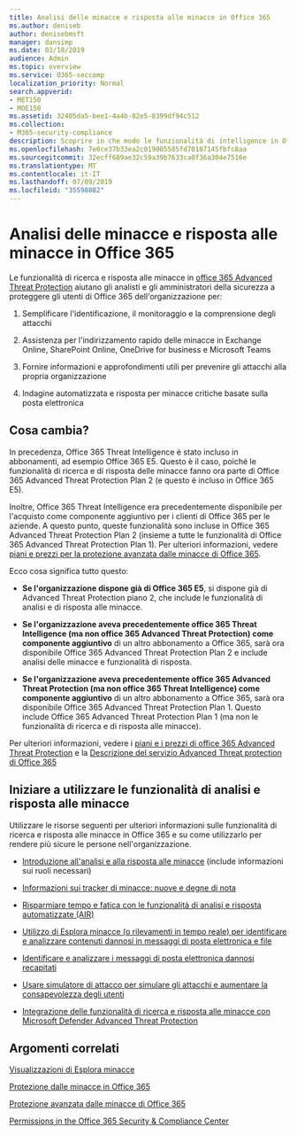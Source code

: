 ```yaml
---
title: Analisi delle minacce e risposta alle minacce in Office 365
ms.author: deniseb
author: denisebmsft
manager: dansimp
ms.date: 03/18/2019
audience: Admin
ms.topic: overview
ms.service: O365-seccomp
localization_priority: Normal
search.appverid:
- MET150
- MOE150
ms.assetid: 32405da5-bee1-4a4b-82e5-8399df94c512
ms.collection:
- M365-security-compliance
description: Scoprire in che modo le funzionalità di intelligence in Office 365 Advanced Threat Protection consentono di ricercare le minacce per la propria organizzazione, di rispondere a malware, phishing e altri attacchi che Office 365 ha rilevato per conto dell'utente e di cercare una minaccia indicatori.
ms.openlocfilehash: 7e0ce37b33ea2c019005585fd70107145fbfc8aa
ms.sourcegitcommit: 32ecff689ae32c59a39b7633ca0f36a304e7516e
ms.translationtype: MT
ms.contentlocale: it-IT
ms.lasthandoff: 07/09/2019
ms.locfileid: "35598082"
---
```

# <a name="office-365-threat-investigation-and-response"></a>Analisi delle minacce e risposta alle minacce in Office 365

Le funzionalità di ricerca e risposta alle minacce in [office 365 Advanced Threat Protection](office-365-atp.md) aiutano gli analisti e gli amministratori della sicurezza a proteggere gli utenti di Office 365 dell'organizzazione per:
  
1. Semplificare l'identificazione, il monitoraggio e la comprensione degli attacchi
    
2. Assistenza per l'indirizzamento rapido delle minacce in Exchange Online, SharePoint Online, OneDrive for business e Microsoft Teams
    
3. Fornire informazioni e approfondimenti utili per prevenire gli attacchi alla propria organizzazione

4. Indagine automatizzata e risposta per minacce critiche basate sulla posta elettronica
    
 
## <a name="whats-changing"></a>Cosa cambia?

In precedenza, Office 365 Threat Intelligence è stato incluso in abbonamenti, ad esempio Office 365 E5. Questo è il caso, poiché le funzionalità di ricerca e di risposta delle minacce fanno ora parte di Office 365 Advanced Threat Protection Plan 2 (e questo è incluso in Office 365 E5). 

Inoltre, Office 365 Threat Intelligence era precedentemente disponibile per l'acquisto come componente aggiuntivo per i clienti di Office 365 per le aziende. A questo punto, queste funzionalità sono incluse in Office 365 Advanced Threat Protection Plan 2 (insieme a tutte le funzionalità di Office 365 Advanced Threat Protection Plan 1). Per ulteriori informazioni, vedere [piani e prezzi per la protezione avanzata dalle minacce di Office 365](https://products.office.com/exchange/advance-threat-protection).

Ecco cosa significa tutto questo:

- **Se l'organizzazione dispone già di Office 365 E5**, si dispone già di Advanced Threat Protection piano 2, che include le funzionalità di analisi e di risposta alle minacce.

- **Se l'organizzazione aveva precedentemente office 365 Threat Intelligence (ma non office 365 Advanced Threat Protection) come componente aggiuntivo** di un altro abbonamento a Office 365, sarà ora disponibile Office 365 Advanced Threat Protection Plan 2 e include analisi delle minacce e funzionalità di risposta. 

- **Se l'organizzazione aveva precedentemente office 365 Advanced Threat Protection (ma non office 365 Threat Intelligence) come componente aggiuntivo** di un altro abbonamento a Office 365, sarà ora disponibile Office 365 Advanced Threat Protection Plan 1. Questo include Office 365 Advanced Threat Protection Plan 1 (ma non le funzionalità di ricerca e di risposta alle minacce).

Per ulteriori informazioni, vedere i [piani e i prezzi di office 365 Advanced Threat Protection](https://products.office.com/exchange/advance-threat-protection) e la [Descrizione del servizio Advanced Threat protection di Office 365](https://docs.microsoft.com/office365/servicedescriptions/office-365-advanced-threat-protection-service-description#whats-new-in-office-365-advanced-threat-protection-atp)

## <a name="get-started-with-threat-investigation-and-response-capabilities"></a>Iniziare a utilizzare le funzionalità di analisi e risposta alle minacce

Utilizzare le risorse seguenti per ulteriori informazioni sulle funzionalità di ricerca e risposta alle minacce in Office 365 e su come utilizzarlo per rendere più sicure le persone nell'organizzazione.
  
- [Introduzione all'analisi e alla risposta alle minacce](get-started-with-ti.md) (include informazioni sui ruoli necessari) 
    
- [Informazioni sui tracker di minacce: nuove e degne di nota](threat-trackers.md)

- [Risparmiare tempo e fatica con le funzionalità di analisi e risposta automatizzate (AIR)](automated-investigation-response-office.md)

- [Utilizzo di Esplora minacce (o rilevamenti in tempo reale) per identificare e analizzare contenuti dannosi in messaggi di posta elettronica e file](threat-explorer.md)
    
- [Identificare e analizzare i messaggi di posta elettronica dannosi recapitati](investigate-malicious-email-that-was-delivered.md)
    
- [Usare simulatore di attacco per simulare gli attacchi e aumentare la consapevolezza degli utenti](attack-simulator.md)
    
- [Integrazione delle funzionalità di ricerca e risposta alle minacce con Microsoft Defender Advanced Threat Protection](integrate-office-365-ti-with-wdatp.md)
    
## <a name="related-topics"></a>Argomenti correlati

[Visualizzazioni di Esplora minacce](threat-explorer-views.md)

[Protezione dalle minacce in Office 365](protect-against-threats.md)
  
[Protezione avanzata dalle minacce di Office 365](office-365-atp.md)
  
[Permissions in the Office 365 Security &amp; Compliance Center](permissions-in-the-security-and-compliance-center.md)
 
